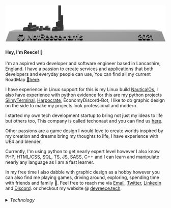[![picture](contribution-skyline/skyline-png/29_04_2021.png)](https://skyline.github.com/notreeceharris/2021)
---

#### Hey, I'm Reece! 👋

I'm an aspired web developer and software engineer based in Lancashire, England. I have a passion to create services and applications that both developers and everyday people can use, You can find all my current RoadMap [🎯here](https://github.com/users/NotReeceHarris/projects/4).

I have experience in Linux support for this is my Linux build [NauticalOs](https://github.com/NotReeceHarris/NauticalOs), I also have experience with python evidence for this are my python projects [SlimyTerminal](https://github.com/NotReeceHarris/SlimyTerminal), [Harpocrate](https://github.com/NotReeceHarris/Harpocrate), EconomyDiscord-Bot, I like to do graphic design on the side to make my projects look professional and modern.

I started my own tech development startup to bring not just my ideas to life but others too, This company is called techonaut and you can find us [here](https://techonaut.tech/).

Other passions are a game design I would love to create worlds inspired by my creation and dreams bring my thoughts to life, I have experience with UE4 and blender.

Currently, I'm using python to get nearly expert level however I also know PHP, HTML/CSS, SQL, TS, JS, SASS, C++ and I can learn and manipulate nearly any language as I am a fast learner.

In my free time I also dabble with graphic design as a hobby however you can also find me playing games, driving around, exploring, spending time with friends and family 🙂. 
Feel free to reach me via [Email](https://discord.gg/HmJPP3AnG9), [Twitter](https://twitter.com/ZenoEchozZ), [Linkedin](https://www.linkedin.com/in/reece-harris-3215b91bb/) and [Discord](https://discord.gg/HmJPP3AnG9). or checkout my website @ [devreece.tech](https://devreece.tech/).

<h6>
<details>
  <summary>Technology</summary>
  
### Langagues
- Python
- Php
- Javascript / TypeScript
- Sql
- Html/Css
- Sass
### libraries
- Flask
- Django
- React
- Discord.py
- Tkinter
### Ide/Tools/Services
- Git/Github
- Photoshop
- Vim
- Visual Studio code
- Visual Studio
- Post man
- SlimyTerminal
### Other
- Windows
- Linux

</details>
</h6>
